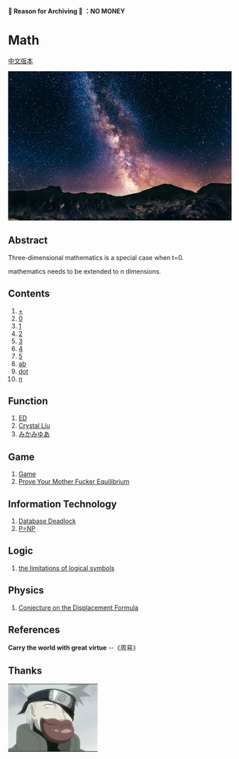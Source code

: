 **💢 Reason for Archiving 😤 ：NO MONEY**

# Math

[中文版本](readme.zh.md)

![image](n/n.webp)

## Abstract

Three-dimensional mathematics is a special case when t=0.

mathematics needs to be extended to n dimensions.

## Contents

1. [+](n/+.md)
1. [0](n/0.md)
1. [1](n/1.md)
1. [2](n/2.md)
1. [3](n/3.md)
1. [4](n/4.md)
1. [5](n/5.md)
1. [ab](n/ab.md)
1. [dot](n/dot.md)
1. [n](n/n.md)

## Function

1. [ED](function/forgetting-curve.md)
1. [Crystal Liu](function/Standard_deviation_diagram_micro.md)
1. [みかみゆあ](function/Survivorship_Curves.md)

## Game

1. [Game](game/readme.md)
1. [Prove Your Mother Fucker Equilibrium](game/P.md)

## Information Technology

1. [Database Deadlock](it/Deadlock.md)
1. [P=NP](it/P=NP.md)

## Logic

1. [the limitations of logical symbols](logic/readme.md)

## Physics

1. [Conjecture on the Displacement Formula](physics/ab.md)

## References

  **Carry the world with great virtue** --《周易》

## Thanks

<a href="https://mp.weixin.qq.com/s?__biz=MzI1ODEyNDg3MA==&mid=2655476198&idx=1&sn=95a98827772aca245e33bcd05ef05d0a&chksm=f1bf04cfc6c88dd9027b86be9bc3e34e2fff5639e084f9075c32ffd669f7530b3aee7ef821b0&scene=178&cur_album_id=1501795090070077441&search_click_id=#rd" target="_blank">
  <img src="はたけカカシ.jpg" alt="朱穆翔" width="40%">
</a>
